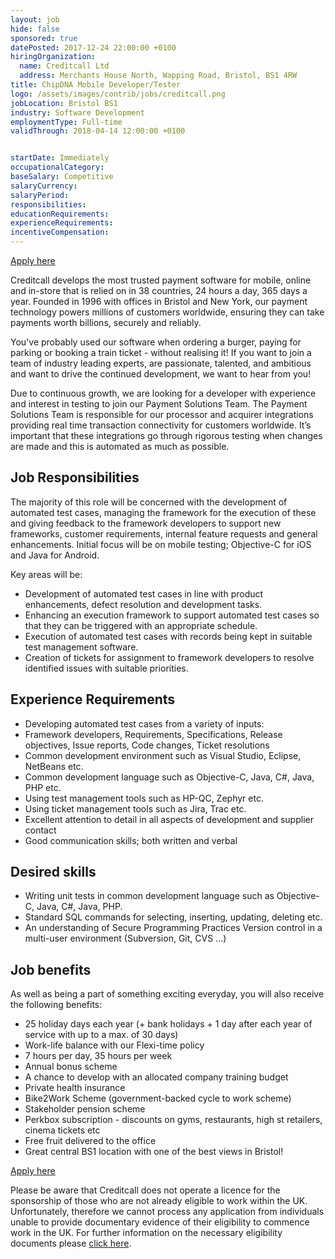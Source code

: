 ```yaml
---
layout: job
hide: false
sponsored: true
datePosted: 2017-12-24 22:00:00 +0100
hiringOrganization:
  name: Creditcall Ltd
  address: Merchants House North, Wapping Road, Bristol, BS1 4RW
title: ChipDNA Mobile Developer/Tester
logo: /assets/images/contrib/jobs/creditcall.png
jobLocation: Bristol BS1
industry: Software Development
employmentType: Full-time
validThrough: 2018-04-14 12:00:00 +0100


startDate: Immediately
occupationalCategory:
baseSalary: Competitive
salaryCurrency:
salaryPeriod:
responsibilities:
educationRequirements:
experienceRequirements:
incentiveCompensation:
---
```



<a class="btn btn--dark" href="https://creditcall.workable.com/j/30587E416B">
    Apply here
</a>

Creditcall develops the most trusted payment software for mobile, online and in-store that is relied on in 38 countries, 24 hours a day, 365 days a year. Founded in 1996 with offices in Bristol and New York, our payment technology powers millions of customers worldwide, ensuring they can take payments worth billions, securely and reliably.

You've probably used our software when ordering a burger, paying for parking or booking a train ticket - without realising it! If you want to join a team of industry leading experts, are passionate, talented, and ambitious and want to drive the continued development, we want to hear from you!

Due to continuous growth, we are looking for a developer with experience and interest in testing to join our Payment Solutions Team. The Payment Solutions Team is responsible for our processor and acquirer integrations providing real time transaction connectivity for customers worldwide. It’s important that these integrations go through rigorous testing when changes are made and this is automated as much as possible.

## Job Responsibilities

The majority of this role will be concerned with the development of automated test cases, managing the framework for the execution of these and giving feedback to the framework developers to support new frameworks, customer requirements, internal feature requests and general enhancements. Initial focus will be on mobile testing; Objective-C for iOS and Java for Android.

Key areas will be:

- Development of automated test cases in line with product enhancements, defect resolution and development tasks.
- Enhancing an execution framework to support automated test cases so that they can be triggered with an appropriate schedule.
- Execution of automated test cases with records being kept in suitable test management software.
- Creation of tickets for assignment to framework developers to resolve identified issues with suitable priorities.

## Experience Requirements

- Developing automated test cases from a variety of inputs:
- Framework developers, Requirements, Specifications, Release objectives, Issue reports, Code changes, Ticket resolutions
- Common development environment such as Visual Studio, Eclipse, NetBeans etc.
- Common development language such as Objective-C, Java, C#, Java, PHP etc.
- Using test management tools such as HP-QC, Zephyr etc.
- Using ticket management tools such as Jira, Trac etc.
- Excellent attention to detail in all aspects of development and supplier contact
- Good communication skills; both written and verbal

## Desired skills

- Writing unit tests in common development language such as Objective-C, Java, C#, Java, PHP.
- Standard SQL commands for selecting, inserting, updating, deleting etc.
- An understanding of Secure Programming Practices
Version control in a multi-user environment (Subversion, Git, CVS ...)

## Job benefits

As well as being a part of something exciting everyday, you will also receive the following benefits:
- 25 holiday days each year (+ bank holidays + 1 day after each year of service with up to a max. of 30 days)
- Work-life balance with our Flexi-time policy
- 7 hours per day, 35 hours per week
- Annual bonus scheme
- A chance to develop with an allocated company training budget
- Private health insurance
- Bike2Work Scheme (government-backed cycle to work scheme)
- Stakeholder pension scheme
- Perkbox subscription - discounts on gyms, restaurants, high st retailers, cinema tickets etc
- Free fruit delivered to the office
- Great central BS1 location with one of the best views in Bristol!

<a class="btn btn--dark" href="https://creditcall.workable.com/j/30587E416B">
    Apply here
</a>

Please be aware that Creditcall does not operate a licence for the sponsorship of those who are not already eligible to work within the UK. Unfortunately, therefore we cannot process any application from individuals unable to provide documentary evidence of their eligibility to commence work in the UK. For further information on the necessary eligibility documents please [click here](bit.ly/1lbaGUx).
